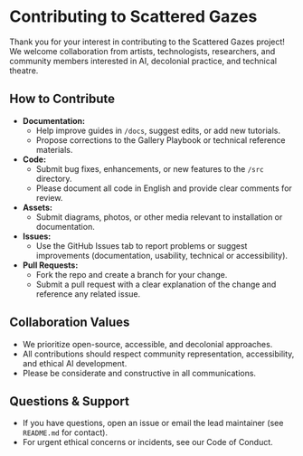 # Contributing to Scattered Gazes

Thank you for your interest in contributing to the Scattered Gazes project!  
We welcome collaboration from artists, technologists, researchers, and community members interested in AI, decolonial practice, and technical theatre.

## How to Contribute

- **Documentation:**  
  - Help improve guides in `/docs`, suggest edits, or add new tutorials.
  - Propose corrections to the Gallery Playbook or technical reference materials.
- **Code:**  
  - Submit bug fixes, enhancements, or new features to the `/src` directory.
  - Please document all code in English and provide clear comments for review.
- **Assets:**  
  - Submit diagrams, photos, or other media relevant to installation or documentation.  
- **Issues:**  
  - Use the GitHub Issues tab to report problems or suggest improvements (documentation, usability, technical or accessibility).
- **Pull Requests:**  
  - Fork the repo and create a branch for your change.
  - Submit a pull request with a clear explanation of the change and reference any related issue.

## Collaboration Values

- We prioritize open-source, accessible, and decolonial approaches.
- All contributions should respect community representation, accessibility, and ethical AI development.
- Please be considerate and constructive in all communications.

## Questions & Support

- If you have questions, open an issue or email the lead maintainer (see `README.md` for contact).
- For urgent ethical concerns or incidents, see our Code of Conduct.
